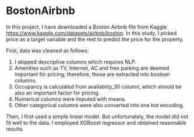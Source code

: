 # BostonAirbnb

In this project, I have downloaded a Boston Airbnb file from Kaggle https://www.kaggle.com/datasets/airbnb/boston.
In this study, I picked price as a target variable and the rest to predict the price for the property.

First, data was cleaned as follows:
1. I skipped descriptive columns which requires NLP. 
2. Amenities such as TV, Internet, AC and free parking are deemed important for pricing; therefore, those are extracted into boolean columns. 
3. Occupancy is calculated from availabiity_30 column, which should be also an important factor for pricing. 
4. Numerical columns were imputed with means. 
5. Other categorical columns were also converted into one hot encoding.

Then, I first used a simple linear model. But unfortunately, the model did not fit well to the data.
I employed XGBoost regressor and obtained reasonable results. 